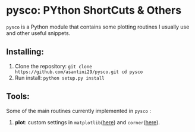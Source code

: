 # pysco: PYthon ShortCuts & Others

`pysco` is a Python module that contains some plotting routines I usually use and other useful snippets.

## Installing:
1. Clone the repository:
   `git clone https://github.com/asantini29/pysco.git
   cd pysco`
2. Run install:
   `python setup.py install`

## Tools:
Some of the main routines currently implemented in `pysco` :
1. **plot**: custom settings in `matplotlib`([here](https://matplotlib.org/stable/)) and `corner`([here](https://corner.readthedocs.io/)).

   
